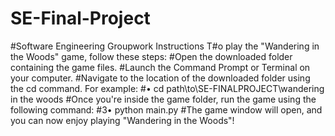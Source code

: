 # SE-Final-Project
#Software Engineering Groupwork Instructions
T#o play the "Wandering in the Woods" game, follow these steps:
#Open the downloaded folder containing the game files.
#Launch the Command Prompt or Terminal on your computer.
#Navigate to the location of the downloaded folder using the cd command. For example:
#•	cd path\to\SE-FINALPROJECT\wandering in the woods
#Once you're inside the game folder, run the game using the following command:
#3•	python main.py
#The game window will open, and you can now enjoy playing "Wandering in the Woods"!
